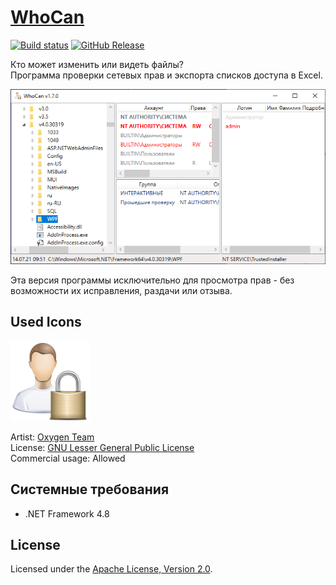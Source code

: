 # [WhoCan]

[![Build status]][appveyor]
[![GitHub Release]][releases]

Кто может изменить или видеть файлы?  
Программа проверки сетевых прав и экспорта списков доступа в Excel.

![Рабочее окно приложения]

Эта версия программы исключительно для просмотра прав -
без возможности их исправления, раздачи или отзыва.

## Used Icons

![Icon]

Artist: [Oxygen Team]  
License: [GNU Lesser General Public License]  
Commercial usage: Allowed

## Системные требования

 * .NET Framework 4.8

## License

Licensed under the [Apache License, Version 2.0].

[WhoCan]: http://diev.github.io/WhoCan/
[Apache License, Version 2.0]: LICENSE

[Oxygen Team]: https://iconarchive.com/artist/oxygen-icons.org.html
[GNU Lesser General Public License]: https://www.gnu.org/licenses/lgpl-3.0.html

[appveyor]: https://ci.appveyor.com/project/diev/whocan
[releases]: https://github.com/diev/WhoCan/releases/latest

[Build status]: https://ci.appveyor.com/api/projects/status/xx2lrjca20u5oq19?svg=true
[GitHub Release]: https://img.shields.io/github/release/diev/WhoCan.svg

[Рабочее окно приложения]: docs/assets/images/whocan.png
[Icon]: docs/assets/images/Apps-preferences-desktop-user-password-icon.png
